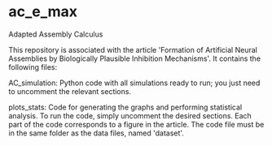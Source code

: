 # ac_e_max
Adapted Assembly Calculus

This repository is associated with the article 'Formation of Artificial Neural Assemblies by Biologically Plausible Inhibition Mechanisms'. It contains the following files:

AC_simulation: Python code with all simulations ready to run; you just need to uncomment the relevant sections.

plots_stats: Code for generating the graphs and performing statistical analysis. To run the code, simply uncomment the desired sections. Each part of the code corresponds to a figure in the article. The code file must be in the same folder as the data files, named 'dataset'.
